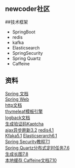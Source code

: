 ## newcoder社区

##技术框架
- SpringBoot
- redis
- kafka
- Elasticsearch
- SpringSecurity
- Spring Quartz
- Caffeine

## 资料
[Spring 文档](https://spring.io/guides)    
[Spring Web](https://spring.io/guides/gs/serving-web-content/)   
[http文档](https://developer.mozilla.org/zh-CN/)    
[thymeleaf模板引擎](https://www.thymeleaf.org/)  
[logback文档](http://logback.qos.ch/manual/architecture.html)  
[生成验证码Kaptcha](http://code.google.com/archive/p/kaptcha/)    
[ajax异步刷新3.2](https://developer.mozilla.org/zh-CN/docs/Web/guide/AJAX) 
[redis4.1](https://redis.io/commands)     
[Kfaka5.1](http://kafka.apache.org/quickstart) 
[Elasticserarch6.1](https://www.elastic.co/cn)   
[Spring Security教程7.1](http://www.spring4all.com/)  
[Spring Quartz分布式定时任务7.6](http://www.quartz-scheduler.org/)  
[生成长图7.8](https://wkhtmltopdf.org/)  
[本地缓存 Caffeine文档7.10](https://github.com/ben-manes/caffeine/wiki)




